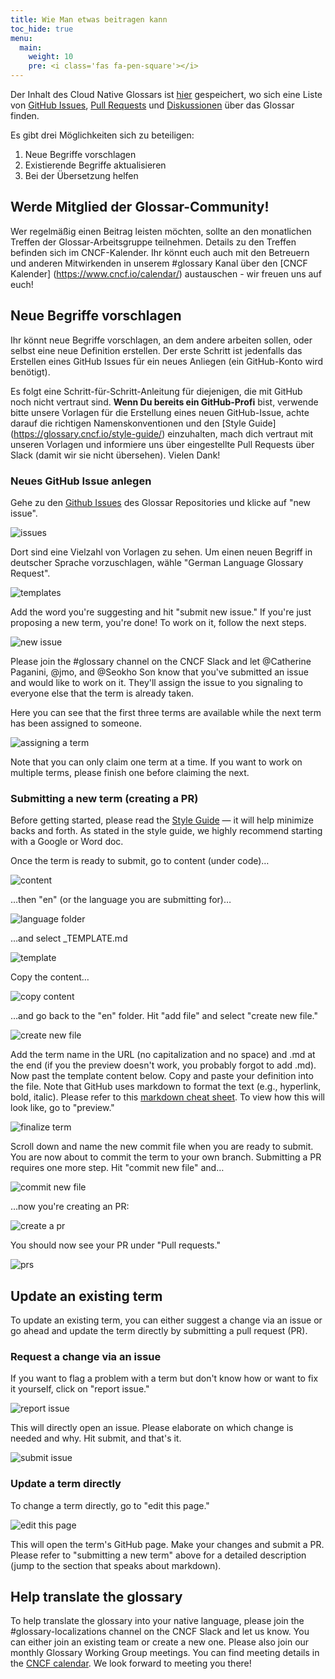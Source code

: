 ```yaml
---
title: Wie Man etwas beitragen kann
toc_hide: true
menu:
  main:
    weight: 10
    pre: <i class='fas fa-pen-square'></i>
---
```


Der Inhalt des Cloud Native Glossars ist [hier](https://github.com/cncf/glossary) gespeichert, wo sich eine Liste von [GitHub Issues](https://github.com/cncf/glossary/issues), [Pull Requests](https://github.com/cncf/glossary/pulls) und [Diskussionen](https://github.com/cncf/glossary/discussions) über das Glossar finden.

Es gibt drei Möglichkeiten sich zu beteiligen:

1) Neue Begriffe vorschlagen
2) Existierende Begriffe aktualisieren 
3) Bei der Übersetzung helfen

## Werde Mitglied der Glossar-Community!
Wer regelmäßig einen Beitrag leisten möchten, sollte an den monatlichen Treffen der Glossar-Arbeitsgruppe teilnehmen. Details zu den Treffen befinden sich im CNCF-Kalender. Ihr könnt euch auch mit den Betreuern und anderen Mitwirkenden in unserem #glossary Kanal über den [CNCF Kalender] (https://www.cncf.io/calendar/) austauschen - wir freuen uns auf euch! 

## Neue Begriffe vorschlagen
Ihr könnt neue Begriffe vorschlagen, an dem andere arbeiten sollen, oder selbst eine neue Definition erstellen. Der erste Schritt ist jedenfalls das Erstellen eines GitHub Issues für ein neues Anliegen (ein GitHub-Konto wird benötigt).

Es folgt eine Schritt-für-Schritt-Anleitung für diejenigen, die mit GitHub noch nicht vertraut sind. **Wenn Du bereits ein GitHub-Profi** bist, verwende bitte unsere Vorlagen für die Erstellung eines neuen GitHub-Issue, achte darauf die richtigen Namenskonventionen und den [Style Guide] (https://glossary.cncf.io/style-guide/) einzuhalten, mach dich vertraut mit unseren Vorlagen und informiere uns über eingestellte Pull Requests über Slack (damit wir sie nicht übersehen). Vielen Dank! 

### Neues GitHub Issue anlegen
Gehe zu den [Github Issues](https://github.com/cncf/glossary/issues) des Glossar Repositories und klicke auf "new issue".

![issues](/images/how-to/howto-01.png)

Dort sind eine Vielzahl von Vorlagen zu sehen. Um einen neuen Begriff in deutscher Sprache vorzuschlagen, wähle "German Language Glossary Request".

![templates](/images/how-to/howto-02.png)

Add the word you're suggesting and hit "submit new issue." If you're just proposing a new term, you're done! To work on it, follow the next steps.

![new issue](/images/how-to/howto-03.png)

Please join the #glossary channel on the CNCF Slack and let @Catherine Paganini, @jmo, and @Seokho Son know that you've submitted an issue and would like to work on it. They'll assign the issue to you signaling to everyone else that the term is already taken.

Here you can see that the first three terms are available while the next term has been assigned to someone.

![assigning a term](/images/how-to/howto-04.png)

Note that you can only claim one term at a time. If you want to work on multiple terms, please finish one before claiming the next.

### Submitting a new term (creating a PR)

Before getting started, please read the [Style Guide](https://glossary.cncf.io/style-guide/) — it will help minimize backs and forth. As stated in the style guide, we highly recommend starting with a Google or Word doc. 

Once the term is ready to submit, go to content (under code)…

![content](/images/how-to/howto-05.png)

…then "en" (or the language you are submitting for)…

![language folder](/images/how-to/howto-06.png)

…and select  _TEMPLATE.md

![template](/images/how-to/howto-07.png)

Copy the content…

![copy content](/images/how-to/howto-08.png)

…and go back to the "en" folder. Hit "add file" and select "create new file."

![create new file](/images/how-to/howto-09.png)

Add the term name in the URL (no capitalization and no space) and .md at the end (if you the preview doesn't work, you probably forgot to add .md). Now past the template content below. Copy and paste your definition into the file. Note that GitHub uses markdown to format the text (e.g., hyperlink, bold, italic). Please refer to this [markdown cheat sheet](https://www.markdownguide.org/cheat-sheet/). To view how this will look like, go to "preview."

![finalize term](/images/how-to/howto-10.png)

Scroll down and name the new commit file when you are ready to submit. You are now about to commit the term to your own branch. Submitting a PR requires one more step. Hit "commit new file" and…

![commit new file](/images/how-to/howto-11.png)

…now you're creating an PR:

![create a pr](/images/how-to/howto-12.png)

You should now see your PR under "Pull requests."

![prs](/images/how-to/howto-13.png)

## Update an existing term
To update an existing term, you can either suggest a change via an issue or go ahead and update the term directly by submitting a pull request (PR).

### Request a change via an issue
If you want to flag a problem with a term but don't know how or want to fix it yourself, click on "report issue."

![report issue](/images/how-to/howto-14.png)

This will directly open an issue. Please elaborate on which change is needed and why. Hit submit, and that's it. 

![submit issue](/images/how-to/howto-15.png)

### Update a term directly
To change a term directly, go to "edit this page." 

![edit this page](/images/how-to/howto-16.png)

This will open the term's GitHub page. Make your changes and submit a PR. Please refer to "submitting a new term" above for a detailed description (jump to the section that speaks about markdown).

## Help translate the glossary
To help translate the glossary into your native language, please join the #glossary-localizations channel on the CNCF Slack and let us know. You can either join an existing team or create a new one. Please also join our monthly Glossary Working Group meetings. You can find meeting details in the [CNCF calendar](https://www.cncf.io/calendar/). We look forward to meeting you there!
